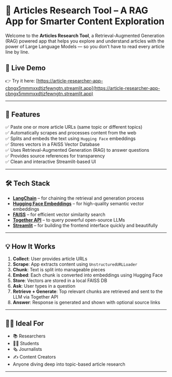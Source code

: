 # 🧠 Articles Research Tool – A RAG App for Smarter Content Exploration

Welcome to the **Articles Research Tool**, a Retrieval-Augmented Generation (RAG) powered app that helps you explore and understand articles with the power of Large Language Models — so you don’t have to read every article line by line.

## 🚀 Live Demo

👉 Try it here: [https://article-researcher-app-cbngx5mmmxxdtjzfewngtn.streamlit.app](https://article-researcher-app-cbngx5mmmxxdtjzfewngtn.streamlit.app)

---

## 📌 Features

✅ Paste one or more article URLs (same topic or different topics)  
✅ Automatically scrapes and processes content from the web  
✅ Splits and embeds the text using `Hugging Face` embeddings  
✅ Stores vectors in a FAISS Vector Database  
✅ Uses Retrieval-Augmented Generation (RAG) to answer questions  
✅ Provides source references for transparency  
✅ Clean and interactive Streamlit-based UI

---

## 🛠️ Tech Stack

- **[LangChain](https://www.langchain.com/)** – for chaining the retrieval and generation process  
- **[Hugging Face Embeddings](https://huggingface.co/)** – for high-quality semantic vector embeddings  
- **[FAISS](https://github.com/facebookresearch/faiss)** – for efficient vector similarity search  
- **[Together API](https://docs.together.ai/docs/inference)** – to query powerful open-source LLMs  
- **[Streamlit](https://streamlit.io/)** – for building the frontend interface quickly and beautifully

---

## 💡 How It Works

1. **Collect**: User provides article URLs
2. **Scrape**: App extracts content using `UnstructuredURLLoader`
3. **Chunk**: Text is split into manageable pieces
4. **Embed**: Each chunk is converted into embeddings using Hugging Face
5. **Store**: Vectors are stored in a local FAISS DB
6. **Ask**: User types in a question
7. **Retrieve + Generate**: Top relevant chunks are retrieved and sent to the LLM via Together API
8. **Answer**: Response is generated and shown with optional source links

---

## 🧑‍💻 Ideal For

- 📚 Researchers
- 🧑‍🎓 Students
- 🗞️ Journalists
- ✍️ Content Creators
- Anyone diving deep into topic-based article research

---


